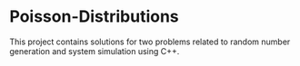 # Poisson-Distributions
This project contains solutions for two problems related to random number generation and system simulation using C++.
